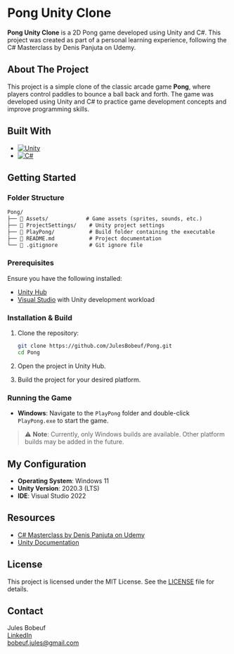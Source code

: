 # Pong Unity Clone

**Pong Unity Clone** is a 2D Pong game developed using Unity and C#. This project was created as part of a personal learning experience, following the C# Masterclass by Denis Panjuta on Udemy.

## About The Project

This project is a simple clone of the classic arcade game **Pong**, where players control paddles to bounce a ball back and forth. The game was developed using Unity and C# to practice game development concepts and improve programming skills.

## Built With

- [![Unity](https://img.shields.io/badge/Unity-000000?style=for-the-badge&logo=unity&logoColor=white)](https://unity.com/)
- [![C#](https://img.shields.io/badge/C%23-239120?style=for-the-badge&logo=c-sharp&logoColor=white)](https://learn.microsoft.com/en-us/dotnet/csharp/)

## Getting Started

### Folder Structure

```markdown
Pong/
├── 📁 Assets/            # Game assets (sprites, sounds, etc.)
├── 📁 ProjectSettings/    # Unity project settings
├── 📁 PlayPong/           # Build folder containing the executable
├── 📄 README.md           # Project documentation
└── 📄 .gitignore          # Git ignore file
```

### Prerequisites

Ensure you have the following installed:

- [Unity Hub](https://unity.com/download)
- [Visual Studio](https://visualstudio.microsoft.com/) with Unity development workload

### Installation & Build

1. Clone the repository:

   ```sh
   git clone https://github.com/JulesBobeuf/Pong.git
   cd Pong
   ```

2. Open the project in Unity Hub.

3. Build the project for your desired platform.

### Running the Game

- **Windows**: Navigate to the `PlayPong` folder and double-click `PlayPong.exe` to start the game.

> ⚠️ **Note**: Currently, only Windows builds are available. Other platform builds may be added in the future.

## My Configuration

- **Operating System**: Windows 11
- **Unity Version**: 2020.3 (LTS)
- **IDE**: Visual Studio 2022

## Resources

- [C# Masterclass by Denis Panjuta on Udemy](https://www.udemy.com/course/csharp-masterclass/)
- [Unity Documentation](https://docs.unity.com/)

## License

This project is licensed under the MIT License. See the [LICENSE](LICENSE) file for details.

## Contact

Jules Bobeuf  
[LinkedIn](https://www.linkedin.com/in/bobeuf-jules/)  
bobeuf.jules@gmail.com
